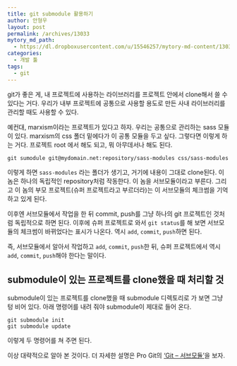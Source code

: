 ```yaml
---
title: git submodule 활용하기
author: 안형우
layout: post
permalink: /archives/13033
mytory_md_path:
  - https://dl.dropboxusercontent.com/u/15546257/mytory-md-content/13033-submodule.md
categories:
  - 개발 툴
tags:
  - git
---
```

git가 좋은 게, 내 프로젝트에 사용하는 라이브러리를 프로젝트 안에서 clone해서 쓸 수 있다는 거다. 우리가 내부 프로젝트에 공통으로 사용할 용도로 만든 사내 라이브러리를 관리할 때도 사용할 수 있다.

예컨대, marxism이라는 프로젝트가 있다고 하자. 우리는 공통으로 관리하는 sass 모듈이 있다. marxism의 css 폴더 밑에다가 이 공통 모듈을 두고 싶다. 그렇다면 이렇게 하는 거다. 프로젝트 root 에서 해도 되고, 뭐 아무데서나 해도 된다.

    git sumodule git@mydomain.net:repository/sass-modules css/sass-modules
    

이렇게 하면 `sass-modules` 라는 폴더가 생기고, 거기에 내용이 그대로 clone된다. 이 놈은 하나의 독립적인 repository처럼 작동한다. 이 놈을 서브모듈이라고 부른다. 그리고 이 놈의 부모 프로젝트(슈퍼 프로젝트라고 부르더라)는 이 서브모듈의 체크썸을 기억하고 있게 된다.

이후엔 서브모듈에서 작업을 한 뒤 commit, push를 그냥 하나의 git 프로젝트인 것처럼 독립적으로 하면 된다. 이후에 슈퍼 프로젝트로 와서 `git status`를 해 보면 서브모듈의 체크썸이 바뀌었다는 표시가 나온다. 역시 `add`, `commit`, `push`하면 된다.

즉, 서브모듈에서 알아서 작업하고 `add`, `commit`, `push`한 뒤, 슈퍼 프로젝트에서 역시 `add`, `commit`, `push`해야 한다는 말이다.

## submodule이 있는 프로젝트를 clone했을 때 처리할 것

submodule이 있는 프로젝트를 clone했을 때 submodule 디렉토리로 가 보면 그냥 텅 비어 있다. 아래 명령어를 내려 줘야 submodule이 제대로 들어 온다.

    git submodule init
    git submodule update
    

이렇게 두 명령어를 쳐 주면 된다.

이상 대략적으로 알아 본 것이다. 더 자세한 설명은 Pro Git의 [&#8216;Git &#8211; 서브모듈&#8217;][1]을 보자.

 [1]: http://git-scm.com/book/ko/Git-%EB%8F%84%EA%B5%AC-%EC%84%9C%EB%B8%8C%EB%AA%A8%EB%93%88